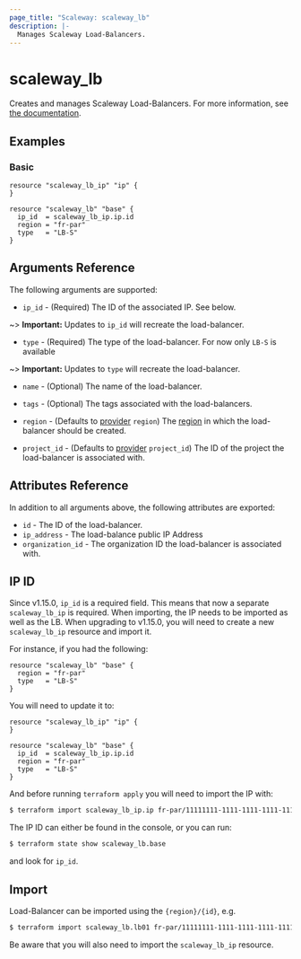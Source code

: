 ```yaml
---
page_title: "Scaleway: scaleway_lb"
description: |-
  Manages Scaleway Load-Balancers.
---
```


# scaleway_lb

Creates and manages Scaleway Load-Balancers.
For more information, see [the documentation](https://developers.scaleway.com/en/products/lb/api).

## Examples

### Basic

```hcl
resource "scaleway_lb_ip" "ip" {
}

resource "scaleway_lb" "base" {
  ip_id  = scaleway_lb_ip.ip.id
  region = "fr-par"
  type   = "LB-S"
}
```

## Arguments Reference

The following arguments are supported:

- `ip_id` - (Required) The ID of the associated IP. See below.

~> **Important:** Updates to `ip_id` will recreate the load-balancer.

- `type` - (Required) The type of the load-balancer.  For now only `LB-S` is available

~> **Important:** Updates to `type` will recreate the load-balancer.

- `name` - (Optional) The name of the load-balancer.

- `tags` - (Optional) The tags associated with the load-balancers.

- `region` - (Defaults to [provider](../index.md#region) `region`) The [region](../guides/regions_and_zones.md#regions) in which the load-balancer should be created.


- `project_id` - (Defaults to [provider](../index.md#project_id) `project_id`) The ID of the project the load-balancer is associated with.

## Attributes Reference

In addition to all arguments above, the following attributes are exported:

- `id` - The ID of the load-balancer.
- `ip_address` -  The load-balance public IP Address
- `organization_id` - The organization ID the load-balancer is associated with.

## IP ID

Since v1.15.0, `ip_id` is a required field. This means that now a separate `scaleway_lb_ip` is required.
When importing, the IP needs to be imported as well as the LB.
When upgrading to v1.15.0, you will need to create a new `scaleway_lb_ip` resource and import it.

For instance, if you had the following:

```hcl
resource "scaleway_lb" "base" {
  region = "fr-par"
  type   = "LB-S"
}
```

You will need to update it to:

```hcl
resource "scaleway_lb_ip" "ip" {
}

resource "scaleway_lb" "base" {
  ip_id  = scaleway_lb_ip.ip.id
  region = "fr-par"
  type   = "LB-S"
}
```

And before running `terraform apply` you will need to import the IP with:

```bash
$ terraform import scaleway_lb_ip.ip fr-par/11111111-1111-1111-1111-111111111111
```

The IP ID can either be found in the console, or you can run:

```bash
$ terraform state show scaleway_lb.base
```

and look for `ip_id`.

## Import

Load-Balancer can be imported using the `{region}/{id}`, e.g.

```bash
$ terraform import scaleway_lb.lb01 fr-par/11111111-1111-1111-1111-111111111111
```

Be aware that you will also need to import the `scaleway_lb_ip` resource.
